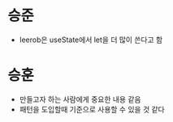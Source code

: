# 승준

- leerob은 useState에서 let을 더 많이 쓴다고 함

# 승훈

- 만들고자 하는 사람에게 중요한 내용 같음
- 패턴을 도입할때 기준으로 사용할 수 있을 것 같다
